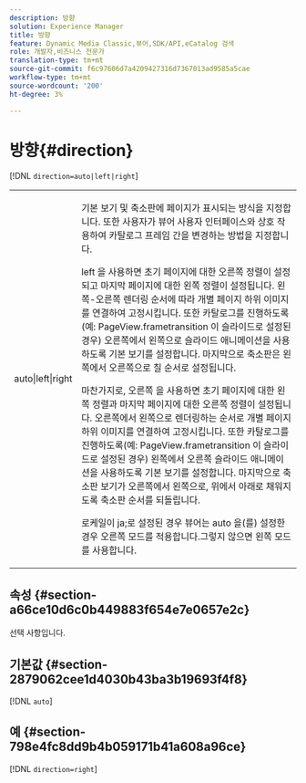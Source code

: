 ```yaml
---
description: 방향
solution: Experience Manager
title: 방향
feature: Dynamic Media Classic,뷰어,SDK/API,eCatalog 검색
role: 개발자,비즈니스 전문가
translation-type: tm+mt
source-git-commit: f6c97606d7a4209427316d7367013ad9585a5cae
workflow-type: tm+mt
source-wordcount: '200'
ht-degree: 3%

---
```



# 방향{#direction}

[!DNL `direction=auto|left|right`]

<table id="table_1D425B7685D448459CD3FE8D683C813C"> 
 <tbody> 
  <tr> 
   <td colname="col1"> <p> <span class="codeph"> auto|left|right  </span> </p> </td> 
   <td colname="col2"> <p>기본 보기 및 축소판에 페이지가 표시되는 방식을 지정합니다. 또한 사용자가 뷰어 사용자 인터페이스와 상호 작용하여 카탈로그 프레임 간을 변경하는 방법을 지정합니다. </p> <p><span class="codeph"> left </span>을 사용하면 초기 페이지에 대한 오른쪽 정렬이 설정되고 마지막 페이지에 대한 왼쪽 정렬이 설정됩니다. 왼쪽-오른쪽 렌더링 순서에 따라 개별 페이지 하위 이미지를 연결하여 고정시킵니다. 또한 카탈로그를 진행하도록(예: <span class="codeph"> PageView.frametransition </span>이 슬라이드로 설정된 경우) 오른쪽에서 왼쪽으로 슬라이드 애니메이션을 사용하도록 기본 보기를 설정합니다. 마지막으로 축소판은 왼쪽에서 오른쪽으로 칠 순서로 설정됩니다. </p> <p>마찬가지로, <span class="codeph"> 오른쪽 </span>을 사용하면 초기 페이지에 대한 왼쪽 정렬과 마지막 페이지에 대한 오른쪽 정렬이 설정됩니다. 오른쪽에서 왼쪽으로 렌더링하는 순서로 개별 페이지 하위 이미지를 연결하여 고정시킵니다. 또한 카탈로그를 진행하도록(예: <span class="codeph"> PageView.frametransition </span>이 슬라이드로 설정된 경우) 왼쪽에서 오른쪽 슬라이드 애니메이션을 사용하도록 기본 보기를 설정합니다. 마지막으로 축소판 보기가 오른쪽에서 왼쪽으로, 위에서 아래로 채워지도록 축소판 순서를 되돌립니다. </p> <p>로케일이 <span class="codeph"> ja;로 설정된 경우 뷰어는 <span class="codeph"> auto </span>을(를) 설정한 경우 <span class="codeph"> 오른쪽 </span> 모드를 적용합니다.</span>그렇지 않으면 <span class="codeph"> 왼쪽 </span> 모드를 사용합니다. </p> </td> 
  </tr> 
 </tbody> 
</table>

## 속성 {#section-a66ce10d6c0b449883f654e7e0657e2c}

선택 사항입니다.

## 기본값 {#section-2879062cee1d4030b43ba3b19693f4f8}

[!DNL `auto`]

## 예 {#section-798e4fc8dd9b4b059171b41a608a96ce}

[!DNL `direction=right`]
